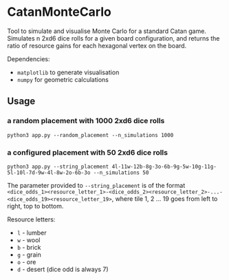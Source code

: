 # CatanMonteCarlo
Tool to simulate and visualise Monte Carlo for a standard Catan game. Simulates n 2xd6 dice rolls for a given board configuration, and returns the ratio of resource gains for each hexagonal vertex on the board.

Dependencies:
* `matplotlib` to generate visualisation
* `numpy` for geometric calculations

## Usage
### a random placement with 1000 2xd6 dice rolls
`python3 app.py --random_placement --n_simulations 1000`

### a configured placement with 50 2xd6 dice rolls
`python3 app.py --string_placement 4l-11w-12b-8g-3o-6b-9g-5w-10g-11g-5l-10l-7d-9w-4l-8w-2o-6b-3o --n_simulations 50`

The parameter provided to `--string_placement` is of the format `<dice_odds_1><resource_letter_1>-<dice_odds_2><resource_letter_2>-...-<dice_odds_19><resource_letter_19>`, where tile 1, 2 ... 19 goes from left to right, top to bottom.

Resource letters:
* `l` - lumber
* `w` - wool
* `b` - brick
* `g` - grain
* `o` - ore
* `d` - desert (dice odd is always 7)
